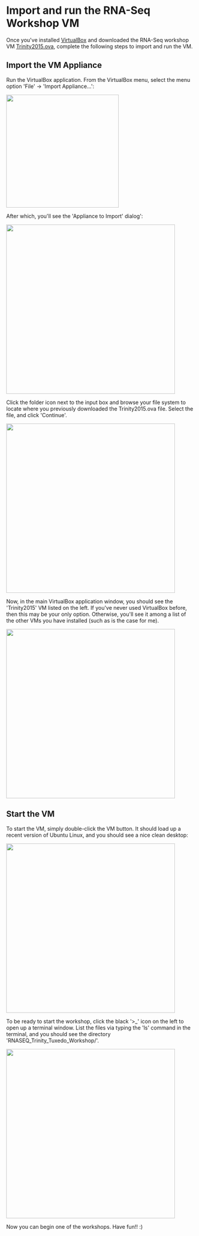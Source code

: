# Import and run the RNA-Seq Workshop VM

Once you've installed [VirtualBox](https://www.virtualbox.org/wiki/Downloads) and downloaded the RNA-Seq workshop VM [Trinity2015.ova](ftp://ftp.broadinstitute.org/pub/Trinity/RNASEQ_WORKSHOP/Trinity2015.ova), complete the following steps to import and run the VM.

## Import the VM Appliance

Run the VirtualBox application.  From the VirtualBox menu, select the menu option 'File' -> 'Import Appliance...':

<img src="https://raw.githubusercontent.com/wiki/trinityrnaseq/RNASeq_Trinity_Tuxedo_Workshop/images/VM_install/import_appliance_menu.png" width=300 />

After which, you'll see the 'Appliance to Import' dialog':

<img src="https://raw.githubusercontent.com/wiki/trinityrnaseq/RNASeq_Trinity_Tuxedo_Workshop/images/VM_install/import_appliance_dialog.png" width=450 />

Click the folder icon next to the input box and browse your file system to locate where you previously downloaded the Trinity2015.ova file.  Select the file, and click 'Continue'.

<img src="https://raw.githubusercontent.com/wiki/trinityrnaseq/RNASeq_Trinity_Tuxedo_Workshop/images/VM_install/import_appliance_file_select.png" width=450 />

Now, in the main VirtualBox application window, you should see the 'Trinity2015' VM listed on the left. If you've never used VirtualBox before, then this may be your only option.  Otherwise, you'll see it among a list of the other VMs you have installed (such as is the case for me).

<img src="https://raw.githubusercontent.com/wiki/trinityrnaseq/RNASeq_Trinity_Tuxedo_Workshop/images/VM_install/appliance_loaded.png" width=450 />


## Start the VM

To start the VM, simply double-click the VM button.  It should load up a recent version of Ubuntu Linux, and you should see a nice clean desktop:

<img src="https://raw.githubusercontent.com/wiki/trinityrnaseq/RNASeq_Trinity_Tuxedo_Workshop/images/VM_install/appliance_started.png" width=450 />

To be ready to start the workshop, click the black '>_' icon on the left to open up a terminal window.  List the files via typing the 'ls' command in the terminal, and you should see the directory 'RNASEQ_Trinity_Tuxedo_Workshop/'.

<img src="https://raw.githubusercontent.com/wiki/trinityrnaseq/RNASeq_Trinity_Tuxedo_Workshop/images/VM_install/opened_terminal.png" width=450 />


Now you can begin one of the workshops.  Have fun!! :)
